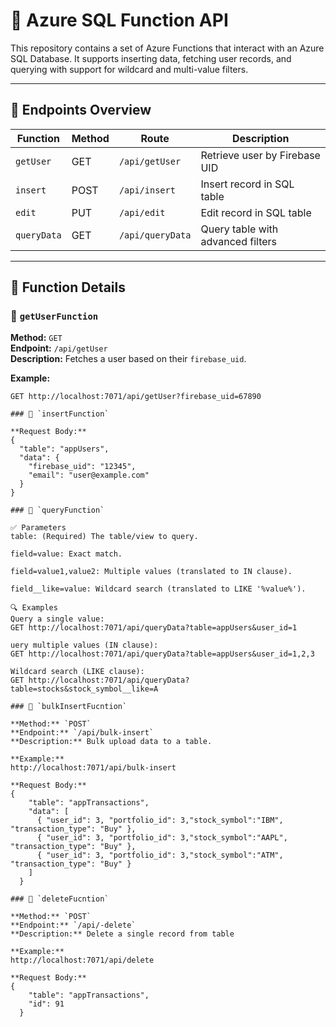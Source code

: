 # 🔧 Azure SQL Function API

This repository contains a set of Azure Functions that interact with an Azure SQL Database. It supports inserting data, fetching user records, and querying with support for wildcard and multi-value filters.

---

## 📁 Endpoints Overview

| Function        | Method | Route                  | Description                            |
|----------------|--------|------------------------|----------------------------------------|
| `getUser`      | GET    | `/api/getUser`         | Retrieve user by Firebase UID          |
| `insert`       | POST   | `/api/insert`          | Insert record in SQL table             |
| `edit`         | PUT    | `/api/edit`            | Edit record in SQL table               |
| `queryData`    | GET    | `/api/queryData`       | Query table with advanced filters      |

---

## 📘 Function Details

### 🔹 `getUserFunction`

**Method:** `GET`  
**Endpoint:** `/api/getUser`  
**Description:** Fetches a user based on their `firebase_uid`.

**Example:**
```http
GET http://localhost:7071/api/getUser?firebase_uid=67890

### 🔹 `insertFunction`

**Request Body:**
{
  "table": "appUsers",
  "data": {
    "firebase_uid": "12345",
    "email": "user@example.com"
  }
}

### 🔹 `queryFunction`

✅ Parameters
table: (Required) The table/view to query.

field=value: Exact match.

field=value1,value2: Multiple values (translated to IN clause).

field__like=value: Wildcard search (translated to LIKE '%value%').

🔍 Examples
Query a single value:
GET http://localhost:7071/api/queryData?table=appUsers&user_id=1

uery multiple values (IN clause):
GET http://localhost:7071/api/queryData?table=appUsers&user_id=1,2,3

Wildcard search (LIKE clause):
GET http://localhost:7071/api/queryData?table=stocks&stock_symbol__like=A

### 🔹 `bulkInsertFucntion`

**Method:** `POST`  
**Endpoint:** `/api/bulk-insert`  
**Description:** Bulk upload data to a table.

**Example:**
http://localhost:7071/api/bulk-insert

**Request Body:**
{
    "table": "appTransactions",
    "data": [
      { "user_id": 3, "portfolio_id": 3,"stock_symbol":"IBM", "transaction_type": "Buy" },
      { "user_id": 3, "portfolio_id": 3,"stock_symbol":"AAPL", "transaction_type": "Buy" },
      { "user_id": 3, "portfolio_id": 3,"stock_symbol":"ATM", "transaction_type": "Buy" }
    ]
  }

### 🔹 `deleteFucntion`

**Method:** `POST`  
**Endpoint:** `/api/-delete`  
**Description:** Delete a single record from table

**Example:**
http://localhost:7071/api/delete

**Request Body:**
{
    "table": "appTransactions",
    "id": 91
  }